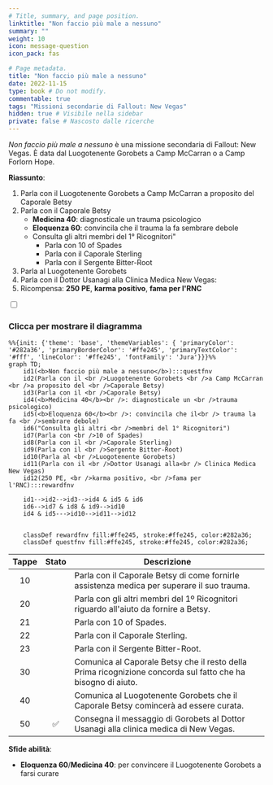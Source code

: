 ```yaml
---
# Title, summary, and page position.
linktitle: "Non faccio più male a nessuno"
summary: ""
weight: 10
icon: message-question
icon_pack: fas

# Page metadata.
title: "Non faccio più male a nessuno"
date: 2022-11-15
type: book # Do not modify.
commentable: true
tags: "Missioni secondarie di Fallout: New Vegas"
hidden: true # Visibile nella sidebar
private: false # Nascosto dalle ricerche
---
```


<div class="fnv">


*Non faccio più male a nessuno* è una missione secondaria di Fallout: New Vegas. È data dal Luogotenente Gorobets a Camp McCarran o a Camp Forlorn Hope.

**Riassunto**:
1. Parla con il Luogotenente Gorobets a Camp McCarran a proposito del Caporale Betsy
2. Parla con il Caporale Betsy
   - **Medicina 40**: diagnosticale un trauma psicologico
   - **Eloquenza 60**: convincila che il trauma la fa sembrare debole
   - Consulta gli altri membri del 1° Ricognitori"
      - Parla con 10 of Spades
      - Parla con il Caporale Sterling
      - Parla con il Sergente Bitter-Root
3. Parla al Luogotenente Gorobets
4. Parla con il Dottor Usanagi alla Clinica Medica New Vegas: 
5. Ricompensa: **250 PE**, **karma positivo**, **fama per l'RNC**

<section class="chart-collapse">
<input type="checkbox" name="collapse2" id="handle2">
<h3 class="handle">
<label for="handle2">Clicca per mostrare il diagramma</label>
</h3>
<div class="content">

```mermaid
%%{init: {'theme': 'base', 'themeVariables': { 'primaryColor': '#282a36', 'primaryBorderColor': '#ffe245', 'primaryTextColor': '#fff', 'lineColor': '#ffe245', 'fontFamily': 'Jura'}}}%%
graph TD;
    id1(<b>Non faccio più male a nessuno</b>):::questfnv
    id2(Parla con il <br />Luogotenente Gorobets <br />a Camp McCarran <br />a proposito del <br />Caporale Betsy)
    id3(Parla con il <br />Caporale Betsy)
    id4(<b>Medicina 40</b><br />: diagnosticale un <br />trauma psicologico)
    id5(<b>Eloquenza 60</b><br />: convincila che il<br /> trauma la fa <br />sembrare debole)
    id6("Consulta gli altri <br />membri del 1° Ricognitori")
    id7(Parla con <br />10 of Spades) 
    id8(Parla con il <br />Caporale Sterling)
    id9(Parla con il <br />Sergente Bitter-Root)
    id10(Parla al <br />Luogotenente Gorobets)
    id11(Parla con il <br />Dottor Usanagi alla<br /> Clinica Medica New Vegas)
    id12(250 PE, <br />karma positivo, <br />fama per l'RNC):::rewardfnv

    id1-->id2-->id3-->id4 & id5 & id6
    id6-->id7 & id8 & id9-->id10
    id4 & id5--->id10-->id11-->id12
    
    
    classDef rewardfnv fill:#ffe245, stroke:#ffe245, color:#282a36;
    classDef questfnv fill:#ffe245, stroke:#ffe245, color:#282a36;
```

</div>
</section>

| Tappe |       Stato        | Descrizione |
|:-----:|:------------------:| ----------- |
|                           10                          |            | Parla con il Caporale Betsy di come fornirle assistenza medica per superare il suo trauma.                                                                                  |
|                           20                          |            | Parla con gli altri membri del 1º Ricognitori riguardo all'aiuto da fornire a Betsy.                                                                                        |
|                           21                          |            | Parla con 10 of Spades.                                                                                                                                                     |
|                           22                          |            | Parla con il Caporale Sterling.                                                                                                                                             |
|                           23                          |            | Parla con il Sergente Bitter-Root.                                                                                                                                          |
|                           30                          |            | Comunica al Caporale Betsy che il resto della Prima ricognizione concorda sul fatto che ha bisogno di aiuto.                                                                |
|                           40                          |            | Comunica al Luogotenente Gorobets che il Caporale Betsy comincerà ad essere curata.                                                                                         |
|                           50                          | :white_check_mark: | Consegna il messaggio di Gorobets al Dottor Usanagi alla clinica medica di New Vegas.                                                                                       |



**Sfide abilità**:
- **Eloquenza 60**/**Medicina 40**: per convincere il Luogotenente Gorobets a farsi curare





</div>


